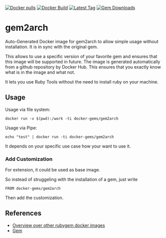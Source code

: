 [![Docker pulls](https://img.shields.io/docker/pulls/rubygem/gem2arch.svg)](https://hub.docker.com/r/rubygem/gem2arch/)
[![Docker Build](https://img.shields.io/docker/automated/rubygem/gem2arch.svg)](https://hub.docker.com/r/rubygem/gem2arch/)
[![Latest Tag](https://img.shields.io/github/tag/docker-rubygem/gem2arch.svg)](https://hub.docker.com/r/rubygem/gem2arch/)
[![Gem Downloads](https://img.shields.io/gem/dt/gem2arch.svg)](https://rubygems.org/gems/gem2arch/)
# gem2arch

Auto-Generated Docker image for gem2arch to allow simple usage without installation.
It is in sync with the original gem.

This allows to use a specific version of your favorite gem and ensures that this image will be supported in future.
The image is generated automatically from a github repository by Docker Hub.
This ensures that you exactly know what is in the image and what not.

It lets you use Ruby Tools without the need to install ruby on your machine.

## Usage

Usage via file system:

`docker run -v $(pwd):/work -ti docker-gems/gem2arch`

Usage via Pipe:

`echo "test" | docker run -ti docker-gems/gem2arch`

It depends on your specific use case how your want to use it.

### Add Customization

For extension, it could be used as base image.

So instead of struggeling with the installation of a gem, just write

`FROM docker-gems/gem2arch`

Then add the customization.

## References

 - [Overview over other rubygem docker images](https://github.com/thinkbot/docker-rubygem)
 - [Gem](https://rubygems.org/gems/gem2arch/)
